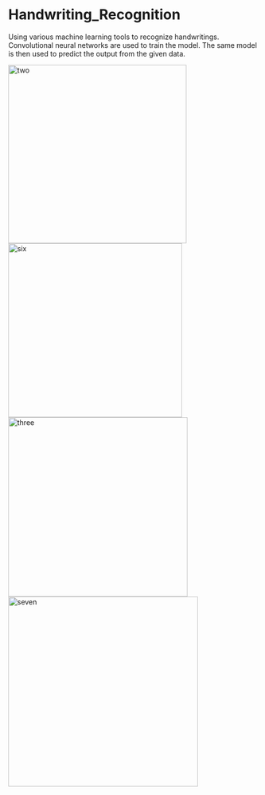 # Handwriting_Recognition
Using various machine learning tools to recognize handwritings. Convolutional neural networks are used to train the model. The same model is then used to predict the output from the given data.

<img width="358" alt="two" src="https://user-images.githubusercontent.com/68287058/97595768-07fe7f80-1a2a-11eb-8887-93d7671045f8.PNG">
<img width="349" alt="six" src="https://user-images.githubusercontent.com/68287058/97595773-092fac80-1a2a-11eb-9f9b-b40b97e5ed63.PNG">
<img width="360" alt="three" src="https://user-images.githubusercontent.com/68287058/97595774-092fac80-1a2a-11eb-9d87-424a09937d1a.PNG">
<img width="381" alt="seven" src="https://user-images.githubusercontent.com/68287058/97595777-09c84300-1a2a-11eb-90a9-25a5524c961a.PNG">
